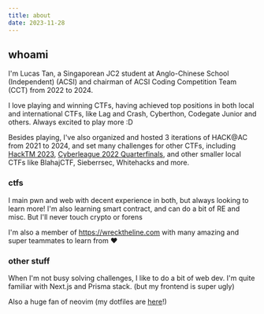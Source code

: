 ```yaml
---
title: about
date: 2023-11-28
---
```


## whoami

I'm Lucas Tan, a Singaporean JC2 student at Anglo-Chinese School (Independent) (ACSI) and chairman of ACSI
Coding Competition Team (CCT) from 2022 to 2024.

I love playing and winning CTFs, having achieved top positions in both local and international CTFs, like Lag and Crash,
Cyberthon, Codegate Junior and others. Always excited to play more :D

Besides playing, I've also organized and hosted 3 iterations of HACK@AC from 2021 to 2024, and set many challenges for
other CTFs, including [HackTM 2023](https://ctftime.org/event/1848), [Cyberleague 2022
Quarterfinals](https://cyberleague.co/), and other smaller local CTFs like BlahajCTF, Sieberrsec, Whitehacks and more.

### ctfs

I main pwn and web with decent experience in both, but always looking to learn more! I'm also learning smart contract,
and can do a bit of RE and misc. But I'll never touch crypto or forens

I'm also a member of <https://wrecktheline.com> with many amazing and super teammates to learn from ❤️

### other stuff

When I'm not busy solving challenges, I like to do a bit of web dev. I'm quite familiar with Next.js and Prisma stack.
(but my frontend is super ugly)

Also a huge fan of neovim (my dotfiles are [here](https://github.com/samuzora/dotfiles)!)
